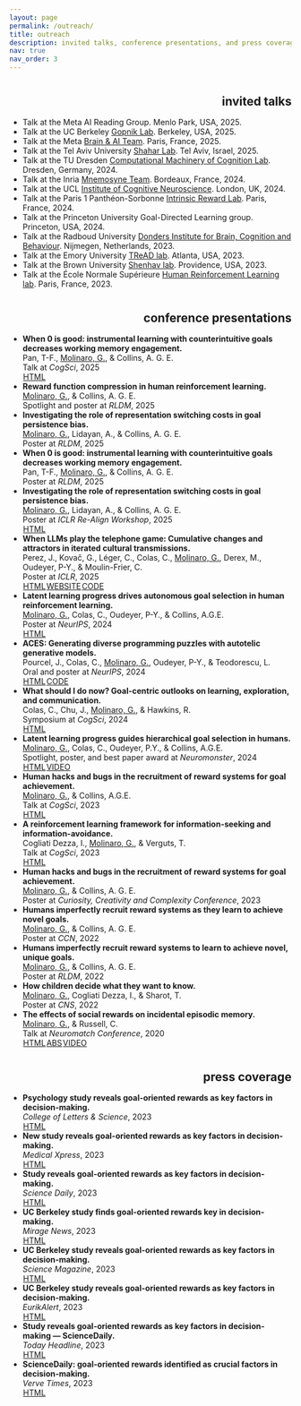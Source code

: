 ```yaml
---
layout: page
permalink: /outreach/
title: outreach
description: invited talks, conference presentations, and press coverage
nav: true
nav_order: 3
---
```

<style>
a {
	color: var(--global-theme-color);
}

a:hover {
	color: var(--global-theme-color);
	text-decoration: underline;
}

a.btn {
	color: var(--global-text-color);
	border: 1px solid var(--global-text-color);
	margin-left: 0;
}

a.btn:hover {
    border:1px solid var(--global-hover-color);
    color: var(--global-hover-color);
}

a.btn-sm{
    padding:.15rem .05rem;
    font-size:.875rem;
    line-height:1;
    border-radius:.2rem
}

a.z-depth-0 {
    -webkit-box-shadow:none !important;
    box-shadow:none !important
    }

a.btn:hover {
	color: var(--global-hover-color);
	border-color: var(--global-hover-color);
}

h2.category {
	color: var(--global-divider-color);
	border-bottom: 1px solid var(--global-divider-color);
	padding-top: 0.5rem;
	margin-top: 2rem;
	margin-bottom: 1rem;
	text-align: right;
}

h2.category a {
    color: inherit;
    text-decoration: none;
}

h2.category a:hover {
    text-decoration: none;
    color: inherit;
}
</style>

<h2 class="category"><a id="invited talks" href=".#invited talks">invited talks</a></h2>
<ul>
    <li>Talk at the Meta AI Reading Group. Menlo Park, USA, 2025.</li>
    <li>Talk at the UC Berkeley <a href="https://www.gopniklab.berkeley.edu/" target="_blank">Gopnik Lab</a>. Berkeley, USA, 2025.</li>
    <li>Talk at the Meta <a href="https://ai.meta.com/research/" target="_blank">Brain &#38; AI Team</a>. Paris, France, 2025.</li>
    <li>Talk at the Tel Aviv University <a href="https://www.shahar-lab.com/" target="_blank">Shahar Lab</a>. Tel Aviv, Israel, 2025.</li>
    <li>Talk at the TU Dresden <a href="https://shervinsafavi.github.io/cmclab/" target="_blank">Computational Machinery of Cognition Lab</a>. Dresden, Germany, 2024.</li>
    <li>Talk at the Inria <a href="https://team.inria.fr/mnemosyne/" target="_blank">Mnemosyne Team</a>. Bordeaux, France, 2024.</li>
    <li>Talk at the UCL <a href="https://www.ucl.ac.uk/icn/institute-cognitive-neuroscience" target="_blank">Institute of Cognitive Neuroscience</a>. London, UK, 2024.</li>
    <li>Talk at the Paris 1 Panthéon-Sorbonne <a href="https://bastienblain.weebly.com/intrinsic-reward-lab.html" target="_blank">Intrinsic Reward Lab</a>. Paris, France, 2024.</li>
    <li>Talk at the Princeton University Goal-Directed Learning group. Princeton, USA, 2024.</li>
    <li>Talk at the Radboud University <a href="https://www.ru.nl/donders/" target="_blank">Donders Institute for Brain, Cognition and Behaviour</a>. Nijmegen, Netherlands, 2023.</li>
    <li>Talk at the Emory University <a href="https://www.treadlab.org/" target="_blank">TReAD lab</a>. Atlanta, USA, 2023.</li>
    <li>Talk at the Brown University <a href="https://www.shenhavlab.org/" target="_blank">Shenhav lab</a>. Providence, USA, 2023.</li>
    <li>Talk at the École Normale Supérieure <a href="https://lnc2.dec.ens.fr/en/human-reinforcement-learning" target="_blank">Human Reinforcement Learning lab</a>. Paris, France, 2023.</li>
</ul>

<h2 class="category"><a id="conference presentations" href=".#conference presentations">conference presentations</a></h2>
<ul>
    <li><b>When 0 is good: instrumental learning with counterintuitive goals decreases working memory engagement.</b><br>Pan, T-F., <u>Molinaro, G.</u>, & Collins, A. G. E.<br>Talk at <i>CogSci</i>, 2025 <br><a class="btn btn-sm z-depth-0" role="button" href="https://escholarship.org/uc/item/0dr1n611" target="_blank">HTML</a></li>
    <li><b>Reward function compression in human reinforcement learning.</b><br><u>Molinaro, G.</u>, & Collins, A. G. E.<br>Spotlight and poster at <i>RLDM</i>, 2025</li>
    <li><b>Investigating the role of representation switching costs in goal persistence bias.</b><br><u>Molinaro, G.</u>, Lidayan, A., & Collins, A. G. E.<br>Poster at <i>RLDM</i>, 2025</li>
    <li><b>When 0 is good: instrumental learning with counterintuitive goals decreases working memory engagement.</b><br>Pan, T-F., <u>Molinaro, G.</u>, & Collins, A. G. E.<br>Poster at <i>RLDM</i>, 2025</li>
    <li><b>Investigating the role of representation switching costs in goal persistence bias.</b><br><u>Molinaro, G.</u>, Lidayan, A., & Collins, A. G. E.<br>Poster at <i>ICLR Re-Align Workshop</i>, 2025 <br><a class="btn btn-sm z-depth-0" role="button" href="https://openreview.net/forum?id=odTK4tps2C" target="_blank" >HTML</a></li>
    <li><b>When LLMs play the telephone game: Cumulative changes and attractors in iterated cultural transmissions.</b><br>Perez, J., Kovač, G., Léger, C., Colas, C., <u>Molinaro, G.</u>, Derex, M., Oudeyer, P-Y., & Moulin-Frier, C.<br>Poster at <i>ICLR</i>, 2025 <br><a class="btn btn-sm z-depth-0" role="button" href="https://openreview.net/forum?id=fN8yLc3eA7" target="_blank" >HTML</a><a class="btn btn-sm z-depth-0" role="button" href="https://sites.google.com/view/llms-play-telephone" target="_blank">WEBSITE</a><a class="btn btn-sm z-depth-0" role="button" href="https://github.com/flowersteam/TelephoneGameLLM" target="_blank">CODE</a></li>
    <li><b>Latent learning progress drives autonomous goal selection in human reinforcement learning.</b><br><u>Molinaro, G.</u>, Colas, C., Oudeyer, P-Y., & Collins, A.G.E.<br>Poster at <i>NeurIPS</i>, 2024 <br><a class="btn btn-sm z-depth-0" role="button" href="https://openreview.net/forum?id=GbqzN9HiUC" target="_blank">HTML</a></li>
    <li><b>ACES: Generating diverse programming puzzles with autotelic generative models.</b><br>Pourcel, J., Colas, C., <u>Molinaro, G.</u>, Oudeyer, P-Y., & Teodorescu, L.<br>Oral and poster at <i>NeurIPS</i>, 2024 <br><a class="btn btn-sm z-depth-0" role="button" href="https://openreview.net/forum?id=GbqzN9HiUC" target="_blank">HTML</a><a class="btn btn-sm z-depth-0" role="button" href="https://github.com/flowersteam/aces" target="_blank">CODE</a></li>
    <li><b>What should I do now? Goal-centric outlooks on learning, exploration, and communication.</b><br>Colas, C., Chu, J., <u>Molinaro, G.</u>, & Hawkins, R.<br>Symposium at <i>CogSci</i>, 2024 <br><a class="btn btn-sm z-depth-0" role="button" href="https://escholarship.org/uc/item/9jp371jr" target="_blank">HTML</a></li>
    <li><b>Latent learning progress guides hierarchical goal selection in humans.</b><br><u>Molinaro, G.</u>, Colas, C., Oudeyer, P.Y., & Collins, A.G.E.<br>Spotlight, poster, and best paper award at <i>Neuromonster</i>, 2024  <br><a class="btn btn-sm z-depth-0" role="button" href="https://openreview.net/forum?id=GbqzN9HiUC" target="_blank">HTML</a><a class="btn btn-sm z-depth-0" role="button" href="https://youtu.be/fkPt9a5OvTs?si=wU_G8B0UxiAcKwUS" target="_blank">VIDEO</a></li>
    <li><b>Human hacks and bugs in the recruitment of reward systems for goal achievement.</b><br><u>Molinaro, G.</u>, & Collins, A.G.E.<br>Talk at <i>CogSci</i>, 2023 <br><a class="btn btn-sm z-depth-0" role="button" href="https://escholarship.org/uc/item/3j9533hq" target="_blank">HTML</a></li>
    <li><b>A reinforcement learning framework for information-seeking and information-avoidance.</b><br>Cogliati Dezza, I., <u>Molinaro, G.</u>, & Verguts, T.<br>Talk at <i>CogSci</i>, 2023 <br><a class="btn btn-sm z-depth-0" role="button" href="https://escholarship.org/uc/item/71d9j52c" target="_blank">HTML</a></li>
    <li><b>Human hacks and bugs in the recruitment of reward systems for goal achievement.</b><br><u>Molinaro, G.</u>, & Collins, A. G. E.<br>Poster at <i>Curiosity, Creativity and Complexity Conference</i>, 2023</li>
    <li><b>Humans imperfectly recruit reward systems as they learn to achieve novel goals.</b><br><u>Molinaro, G.</u>, & Collins, A. G. E.<br>Poster at <i>CCN</i>, 2022</li>
    <li><b>Humans imperfectly recruit reward systems to learn to achieve novel, unique goals.</b><br><u>Molinaro, G.</u>, & Collins, A. G. E.<br>Poster at <i>RLDM</i>, 2022</li>
    <li><b>How children decide what they want to know.</b><br><u>Molinaro, G.</u>, Cogliati Dezza, I., & Sharot, T.<br>Poster at <i>CNS</i>, 2022</li>
    <li><b>The effects of social rewards on incidental episodic memory.</b><br><u>Molinaro, G.</u>, & Russell, C.<br>Talk at <i>Neuromatch Conference</i>, 2020 <br><a class="btn btn-sm z-depth-0" role="button" href="https://psyarxiv.com/7xrct/" target="_blank">HTML</a><a class="btn btn-sm z-depth-0" role="button" href="https://neuromatch.io/abstract/?submission_id=recet8YEcwdOjH2y3" target="_blank">ABS</a><a class="btn btn-sm z-depth-0" role="button" href="https://www.youtube.com/watch?v=pWVt1uKSZYk&t=35s&ab_channel=NeuromatchConference" target="_blank">VIDEO</a></li>
</ul>

<h2 class="category"><a id="press coverage" href=".#press coverage">press coverage</a></h2>
<ul>
    <li><b>Psychology study reveals goal-oriented rewards as key factors in decision-making.</b><br><i>College of Letters & Science</i>, 2023 <br><a class="btn btn-sm z-depth-0" role="button" href="https://ls.berkeley.edu/news/psychology-study-reveals-goal-oriented-rewards-key-factors-decision-making" target="_blank">HTML</a></li>
    <li><b>New study reveals goal-oriented rewards as key factors in decision-making.</b><br><i>Medical Xpress</i>, 2023 <br><a class="btn btn-sm z-depth-0" role="button" href="https://medicalxpress.com/news/2023-07-reveals-goal-oriented-rewards-key-factors.html" target="_blank">HTML</a></li>
    <li><b>Study reveals goal-oriented rewards as key factors in decision-making.</b><br><i>Science Daily</i>, 2023 <br><a class="btn btn-sm z-depth-0" role="button" href="https://www.sciencedaily.com/releases/2023/07/230718164229.htm" target="_blank">HTML</a></li>
    <li><b>UC Berkeley study finds goal-oriented rewards key in decision-making.</b><br><i>Mirage News</i>, 2023 <br><a class="btn btn-sm z-depth-0" role="button" href="https://www.miragenews.com/uc-berkeley-study-finds-goal-oriented-rewards-1049196/" target="_blank">HTML</a></li>
    <li><b>UC Berkeley study reveals goal-oriented rewards as key factors in decision-making.</b><br><i>Science Magazine</i>, 2023 <br><a class="btn btn-sm z-depth-0" role="button" href="https://scienmag.com/uc-berkeley-study-reveals-goal-oriented-rewards-as-key-factors-in-decision-making/" target="_blank">HTML</a></li>
    <li><b>UC Berkeley study reveals goal-oriented rewards as key factors in decision-making.</b><br><i>EurikAlert</i>, 2023 <br><a class="btn btn-sm z-depth-0" role="button" href="https://www.eurekalert.org/news-releases/995996" target="_blank">HTML</a></li>
    <li><b>Study reveals goal-oriented rewards as key factors in decision-making — ScienceDaily.</b><br><i>Today Headline</i>, 2023 <br><a class="btn btn-sm z-depth-0" role="button" href="https://todayheadline.co/study-reveals-goal-oriented-rewards-as-key-factors-in-decision-making-sciencedaily/" target="_blank">HTML</a></li>
    <li><b>ScienceDaily: goal-oriented rewards identified as crucial factors in decision-making.</b><br><i>Verve Times</i>, 2023 <br><a class="btn btn-sm z-depth-0" role="button" href="https://vervetimes.com/sciencedaily-goal-oriented-rewards-identified-as-crucial-factors-in-decision-making/" target="_blank">HTML</a></li>
</ul>


